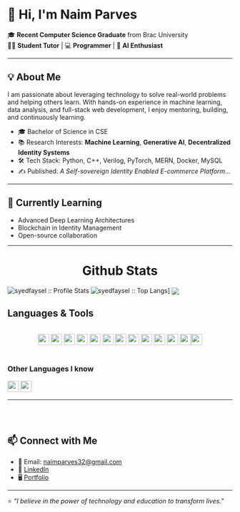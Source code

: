 # 👋 Hi, I'm Naim Parves

🎓 **Recent Computer Science Graduate** from Brac University  
👨‍🏫 **Student Tutor** | 💻 **Programmer** | 🧠 **AI Enthusiast**  

---

## 💡 About Me

I am passionate about leveraging technology to solve real-world problems and helping others learn. With hands-on experience in machine learning, data analysis, and full-stack web development, I enjoy mentoring, building, and continuously learning.

- 🎓 Bachelor of Science in CSE 
- 📚 Research Interests: **Machine Learning**, **Generative AI**, **Decentralized Identity Systems**
- 🛠️ Tech Stack: Python, C++, Verilog, PyTorch, MERN, Docker, MySQL
- ✍️ Published: *A Self-sovereign Identity Enabled E-commerce Platform...*


---

## 🌱 Currently Learning

- Advanced Deep Learning Architectures  
- Blockchain in Identity Management  
- Open-source collaboration

---

<!-- Github Stats -->

<h1 align="center">Github Stats</h1>
    <img alt="syedfaysel :: Profile Stats" src="https://github-readme-stats.vercel.app/api?username=NaimParves&theme=blue-green&amp;show_icons=true&amp;count_private=true&amp;hide_border=true" />
    <img alt="syedfaysel :: Top Langs]" src="https://github-readme-stats.vercel.app/api/top-langs/?username=NaimParves&layout=compact&count_private=true&theme=blue-green&hide_border=true">
    <img  align="center" src="https://github-readme-streak-stats.herokuapp.com?user=NaimParves&theme=blue-green&hide_border=true"/>

<br>


<h2>Languages & Tools</h2>

<br>
<div align="center">
<img src="https://img.shields.io/badge/HTML5-E34F26?style=for-the-badge&logo=html5&logoColor=white" height="25"/> <img src="https://img.shields.io/badge/CSS3-1572B6?style=for-the-badge&logo=css3&logoColor=white" height="25"/> <img src="https://img.shields.io/badge/javascript-F7DF1E.svg?&style=for-the-badge&logo=javascript&logoColor=white" height="25"/> <img src="https://img.shields.io/badge/React-20232A?style=for-the-badge&logo=react&logoColor=61DAFB" height="25"/> <img src="https://img.shields.io/badge/React_Router-CA4245?style=for-the-badge&logo=react-router&logoColor=white" height="25"/>  <img src="https://img.shields.io/badge/Bootstrap-563D7C?style=for-the-badge&logo=bootstrap&logoColor=white" height="25"/> <img src="https://img.shields.io/badge/Tailwind_CSS-38B2AC?style=for-the-badge&logo=tailwind-css&logoColor=white" height="25"/> <img src="https://img.shields.io/badge/Netlify-00C7B7?style=for-the-badge&logo=netlify&logoColor=white" height="25"/> <img src="https://img.shields.io/badge/Heroku-430098?style=for-the-badge&logo=heroku&logoColor=white" height="25"/> <img src="https://img.shields.io/badge/firebase-FFCA28.svg?&style=for-the-badge&logo=firebase&logoColor=white" height="25"/> <img src="https://img.shields.io/badge/Node.js-43853D?style=for-the-badge&logo=node.js&logoColor=white" height="25"/> <img src="https://img.shields.io/badge/-MongoDB-4DB33D?style=flat&logo=mongodb&logoColor=FFFFFF" height="25"/><img src="https://img.shields.io/badge/-MySQL-F29111?style=flat&logo=mysql&logoColor=FFFFFF" height="25"/>
</div>
<br/>

### Other Languages I know

<img src="https://img.shields.io/badge/-Python-F29145?style=flat&logo=python&logoColor=FFFFFF" height="25"/> <img src="https://img.shields.io/badge/-C%20&%20C++-659ad2?style=flat&logo=c%2B%2B&logoColor=ffffff" height="25"/>

---

<br/> <br/>

## 📫 Connect with Me

- 📧 Email: naimparves32@gmail.com  
- 💼 [LinkedIn](https://www.linkedin.com/in/md-naim-parves32/)  
- 🖥️ [Portfolio](#)

---

⭐ *“I believe in the power of technology and education to transform lives.”*

